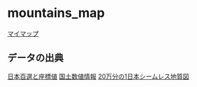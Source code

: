 # mountains_map

[マイマップ](https://minator0523.github.io/mountains_map/)

## データの出典
[日本百選と座標値](https://100sen.cyber-ninja.jp/#website)
[国土数値情報](https://nlftp.mlit.go.jp/ksj/ksj.html)
[20万分の1日本シームレス地質図](https://gbank.gsj.jp/seamless/)

